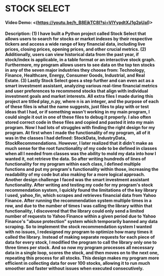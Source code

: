 # STOCK SELECT
#### Video Demo:  <(https://youtu.be/h_B8EjkTC8I?si=VIYypdtXJ1g2pUaI)>
#### Description: (1) I have built a Python project called Stock Select that allows users to search for stocks or market indexes by their respective tickers and access a wide range of key financial data, including live prices, closing prices, opening prices, and other crucial metrics. (2) Additionally, users can view historical data from the past year, if stock/index is applicable, in a table format or an interactive stock graph. Furthermore, my program allows users to see data on the top ten stocks in any of the seven major industries they choose from: Technology, Finance, Healthcare, Energy, Consumer Goods, Industrial, and Real Estate. (3) Lastly Stock Select goes a step further and can even act as a smart investment assistant, analyzing various real-time financial metrics and user preferences to recommend stocks that align with individual investment goals and market interests. All extra files I made during this project are titled play_n.py, where n is an integer, and the purpose of each of these files is what the name suggests, just files to play with or test ideas that I had, or if something wasn't working in my main program, I could single it out in one of these files to debug it properly. I also often stored correct code in these files and copied and pasted it into my main program. Now I had lots of struggles with finding the right design for my program. At first when I made the functionality of my program, all of it was in the classes I had defined: StockData, IndustryData, StockRecommendations. However, I later realized that it didn't make as much sense for the root functionality of my code to be defined in classes when all I needed from classes was the ability to mold my data into how I wanted it, not retrieve the data. So after writing hundreds of lines of functionality for my program within each class, I defined multiple functions and put my program's functionality within those, increasing the readability of my code but also making for a more logical approach. Another design challenge I faced was the smart investment assistant functionality. After writing and testing my code for my program's stock recommendation system, I quickly found the limitations of the key library I used, yahoo_fin, which scrapes and retrieves financial data from Yahoo Finance. After running the recommendation system multiple times in a row, and due to the number of times I was calling the library within that functionality, I discovered that the library could only send a limited number of requests to Yahoo Finance within a given period due to Yahoo Finance's "abuse protection" system which temporarily banned any data scraping. So to implement the stock recommendation system I wanted with no issues, I redesigned my program to optimize how many times it called the library. Instead of making separate requests for each piece of data for every stock, I modified the program to call the library only one to three times per stock. And so now my program  processes all necessary data in a single loop, scores the stock, and then moves on to the next one, repeating this process for all stocks. This design makes my program more efficient in collecting data for over 100 stocks, allowing it to run much smoother and faster without issues when executed consecutively.
